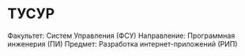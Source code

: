 # ТУСУР 
Факультет: Систем Управления (ФСУ) 
Направление: Программная инженерия (ПИ) 
Предмет: Разработка интернет-приложений (РИП)
